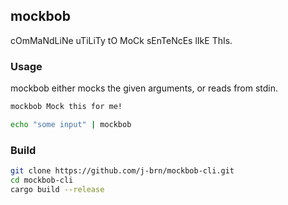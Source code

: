 ## mockbob

cOmMaNdLiNe uTiLiTy tO MoCk sEnTeNcEs lIkE ThIs.

### Usage

mockbob either mocks the given arguments, or reads from stdin.

```sh
mockbob Mock this for me!
```

```sh
echo "some input" | mockbob
```

### Build

```sh
git clone https://github.com/j-brn/mockbob-cli.git
cd mockbob-cli
cargo build --release
```